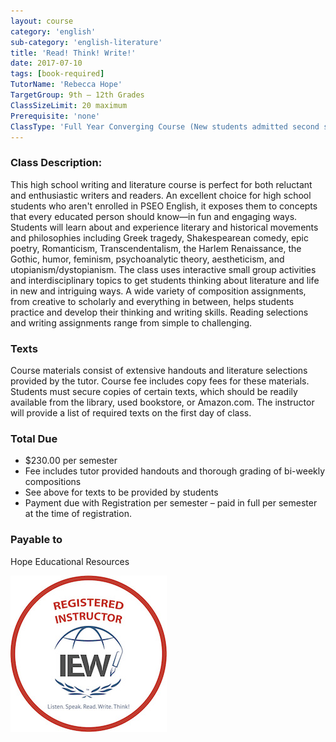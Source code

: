 ```yaml
---
layout: course
category: 'english'
sub-category: 'english-literature'
title: 'Read! Think! Write!'
date: 2017-07-10
tags: [book-required]
TutorName: 'Rebecca Hope'
TargetGroup: 9th – 12th Grades
ClassSizeLimit: 20 maximum
Prerequisite: 'none'
ClassType: 'Full Year Converging Course (New students admitted second semester if space allows)'
---
```


### Class Description:
This high school writing and literature course is perfect for both reluctant and enthusiastic writers and readers. An excellent choice for high school students who aren't enrolled in PSEO English, it exposes them to concepts that every educated person should know—in fun and engaging ways. Students will learn about and experience literary and historical movements and philosophies including Greek tragedy, Shakespearean comedy, epic poetry, Romanticism, Transcendentalism, the Harlem Renaissance, the Gothic, humor, feminism, psychoanalytic theory, aestheticism, and utopianism/dystopianism.  The class uses interactive small group activities and interdisciplinary topics to get students thinking about literature and life in new and intriguing ways. A wide variety of composition assignments, from creative to scholarly and everything in between, helps students practice and develop their thinking and writing skills. Reading selections and writing assignments range from simple to challenging.
 
### Texts
Course materials consist of extensive handouts and literature selections provided by the tutor. Course fee includes copy fees for these materials. Students must secure copies of certain texts, which should be readily available from the library, used bookstore, or Amazon.com. The instructor will provide a list of required texts on the first day of class.

### Total Due
* $230.00 per semester
* Fee includes tutor provided handouts and thorough grading of bi-weekly compositions
* See above for texts to be provided by students
* Payment due with Registration per semester – paid in full per semester at the time of registration.

### Payable to
Hope Educational Resources

![IEW Registered Instructor](/bios/images/Registered_RED.jpg)